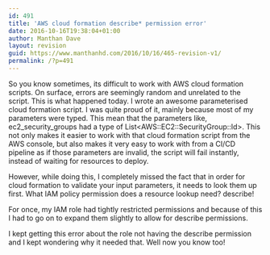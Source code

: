```yaml
---
id: 491
title: 'AWS cloud formation describe* permission error'
date: 2016-10-16T19:38:04+01:00
author: Manthan Dave
layout: revision
guid: https://www.manthanhd.com/2016/10/16/465-revision-v1/
permalink: /?p=491
---
```

So you know sometimes, its difficult to work with AWS cloud formation scripts. On surface, errors are seemingly random and unrelated to the script. This is what happened today. I wrote an awesome parameterised cloud formation script. I was quite proud of it, mainly because most of my parameters were typed. This mean that the parameters like, ec2_security_groups had a type of <span class="lang:default decode:true crayon-inline">List&lt;AWS::EC2::SecurityGroup::Id&gt;</span>. This not only makes it easier to work with that cloud formation script from the AWS console, but also makes it very easy to work with from a CI/CD pipeline as if those parameters are invalid, the script will fail instantly, instead of waiting for resources to deploy.

However, while doing this, I completely missed the fact that in order for cloud formation to validate your input parameters, it needs to look them up first. What IAM policy permission does a resource lookup need? <span class="lang:default decode:true crayon-inline">describe</span>!

For once, my IAM role had tightly restricted permissions and because of this I had to go on to expand them slightly to allow for describe permissions.

I kept getting this error about the role not having the describe permission and I kept wondering why it needed that. Well now you know too!